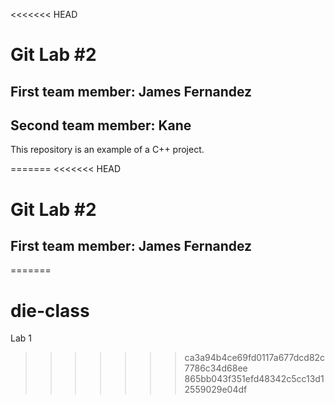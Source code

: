 <<<<<<< HEAD
# Git Lab #2
## First team member: James Fernandez
## Second team member: Kane
This repository is an example of a C++ project.

=======
<<<<<<< HEAD
# Git Lab #2
## First team member: James Fernandez

=======
# die-class
Lab 1 
>>>>>>> ca3a94b4ce69fd0117a677dcd82c7786c34d68ee
>>>>>>> 865bb043f351efd48342c5cc13d12559029e04df
